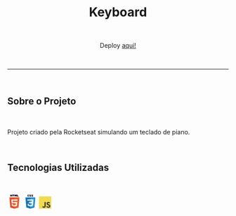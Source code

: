 <h1 align="center">Keyboard</h1>

<br>

<p align="center">Deploy <a href="https://vanessabrazuna.github.io/Keyboard/" target="_blank">aqui!</a></p>

<br>

<hr>

<br>

## Sobre o Projeto

<br>

<p>Projeto criado pela Rocketseat simulando um teclado de piano.</p>

<br>

## Tecnologias Utilizadas

<br>

<code><img height="32" src="https://raw.githubusercontent.com/github/explore/80688e429a7d4ef2fca1e82350fe8e3517d3494d/topics/html/html.png" alt="HTML5"/></code>
<code><img height="32" src="https://raw.githubusercontent.com/github/explore/80688e429a7d4ef2fca1e82350fe8e3517d3494d/topics/css/css.png" alt="CSS"/></code>
<code><img height="28" src="https://raw.githubusercontent.com/github/explore/80688e429a7d4ef2fca1e82350fe8e3517d3494d/topics/javascript/javascript.png" alt="JavaScript"/></code>
